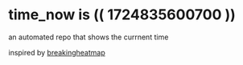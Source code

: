 # time_now is (( 1724835600700 ))

an automated repo that shows the currnent time

inspired by [breakingheatmap](https://github.com/breakingheatmap/breakingheatmap)